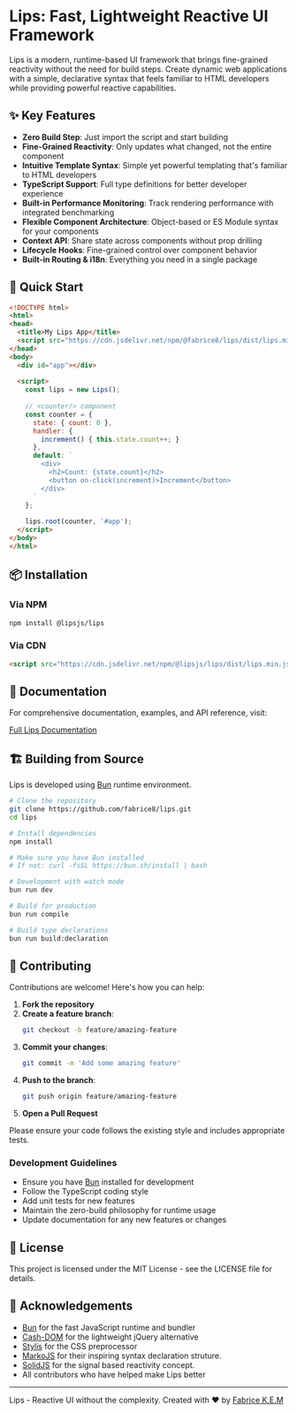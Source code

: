 # Lips: Fast, Lightweight Reactive UI Framework

Lips is a modern, runtime-based UI framework that brings fine-grained reactivity without the need for build steps. Create dynamic web applications with a simple, declarative syntax that feels familiar to HTML developers while providing powerful reactive capabilities.

## ✨ Key Features

- **Zero Build Step**: Just import the script and start building
- **Fine-Grained Reactivity**: Only updates what changed, not the entire component
- **Intuitive Template Syntax**: Simple yet powerful templating that's familiar to HTML developers
- **TypeScript Support**: Full type definitions for better developer experience
- **Built-in Performance Monitoring**: Track rendering performance with integrated benchmarking
- **Flexible Component Architecture**: Object-based or ES Module syntax for your components
- **Context API**: Share state across components without prop drilling
- **Lifecycle Hooks**: Fine-grained control over component behavior
- **Built-in Routing & i18n**: Everything you need in a single package

## 🚀 Quick Start

```html
<!DOCTYPE html>
<html>
<head>
  <title>My Lips App</title>
  <script src="https://cdn.jsdelivr.net/npm/@fabrice8/lips/dist/lips.min.js"></script>
</head>
<body>
  <div id="app"></div>
  
  <script>
    const lips = new Lips();
    
    // <counter/> component
    const counter = {
      state: { count: 0 },
      handler: {
        increment() { this.state.count++; }
      },
      default: `
        <div>
          <h2>Count: {state.count}</h2>
          <button on-click(increment)>Increment</button>
        </div>
      `
    };
    
    lips.root(counter, '#app');
  </script>
</body>
</html>
```

## 📦 Installation

### Via NPM

```bash
npm install @lipsjs/lips
```

### Via CDN

```html
<script src="https://cdn.jsdelivr.net/npm/@lipsjs/lips/dist/lips.min.js"></script>
```

## 📖 Documentation

For comprehensive documentation, examples, and API reference, visit:

[Full Lips Documentation](https://github.com/fabrice8/lips/tree/main/docs/index.md)

## 🏗️ Building from Source

Lips is developed using [Bun](https://bun.sh) runtime environment.

```bash
# Clone the repository
git clone https://github.com/fabrice8/lips.git
cd lips

# Install dependencies
npm install

# Make sure you have Bun installed
# If not: curl -fsSL https://bun.sh/install | bash

# Development with watch mode
bun run dev

# Build for production
bun run compile

# Build type declarations
bun run build:declaration
```

## 🤝 Contributing

Contributions are welcome! Here's how you can help:

1. **Fork the repository**
2. **Create a feature branch**:
   ```bash
   git checkout -b feature/amazing-feature
   ```
3. **Commit your changes**:
   ```bash
   git commit -m 'Add some amazing feature'
   ```
4. **Push to the branch**:
   ```bash
   git push origin feature/amazing-feature
   ```
5. **Open a Pull Request**

Please ensure your code follows the existing style and includes appropriate tests.

### Development Guidelines

- Ensure you have [Bun](https://bun.sh) installed for development
- Follow the TypeScript coding style
- Add unit tests for new features
- Maintain the zero-build philosophy for runtime usage
- Update documentation for any new features or changes

## 📄 License

This project is licensed under the MIT License - see the LICENSE file for details.

## 🙏 Acknowledgements

- [Bun](https://bun.sh) for the fast JavaScript runtime and bundler
- [Cash-DOM](https://github.com/fabiospampinato/cash) for the lightweight jQuery alternative
- [Stylis](https://github.com/thysultan/stylis) for the CSS preprocessor
- [MarkoJS](https://github.com/marko-js/marko) for their inspiring syntax declaration struture.
- [SolidJS](https://github.com/solidjs/solid) for the signal based reactivity concept.
- All contributors who have helped make Lips better

---

Lips - Reactive UI without the complexity. Created with ❤️ by [Fabrice K.E.M](https://github.com/fabrice8)